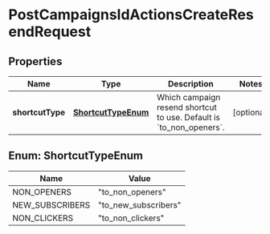 

# PostCampaignsIdActionsCreateResendRequest


## Properties

| Name | Type | Description | Notes |
|------------ | ------------- | ------------- | -------------|
|**shortcutType** | [**ShortcutTypeEnum**](#ShortcutTypeEnum) | Which campaign resend shortcut to use. Default is &#x60;to_non_openers&#x60;. |  [optional] |



## Enum: ShortcutTypeEnum

| Name | Value |
|---- | -----|
| NON_OPENERS | &quot;to_non_openers&quot; |
| NEW_SUBSCRIBERS | &quot;to_new_subscribers&quot; |
| NON_CLICKERS | &quot;to_non_clickers&quot; |



